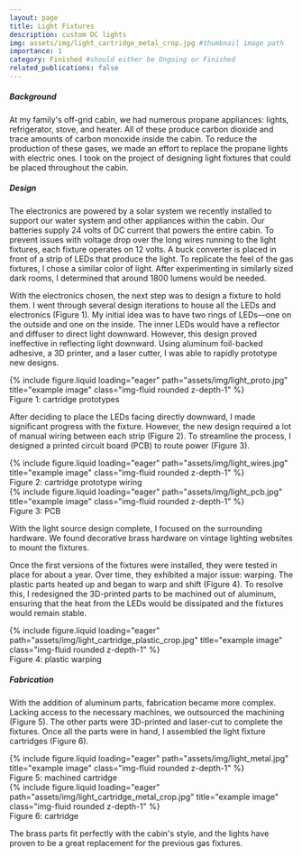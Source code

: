 ```yaml
---
layout: page
title: Light Fixtures
description: custom DC lights
img: assets/img/light_cartridge_metal_crop.jpg #thumbnail image path 
importance: 1
category: Finished #should either be Ongoing or Finished
related_publications: false
---
```


<div class="row">
    <div class="col-12">
        <h5><strong>Background</strong></h5>
    </div>
</div>

At my family's off-grid cabin, we had numerous propane appliances: lights, refrigerator, stove, and heater. All of these produce carbon dioxide and trace amounts of carbon monoxide inside the cabin. To reduce the production of these gases, we made an effort to replace the propane lights with electric ones. I took on the project of designing light fixtures that could be placed throughout the cabin.

<div class="row">
    <div class="col-12">
        <h5><strong>Design</strong></h5>
    </div>
</div>

The electronics are powered by a solar system we recently installed to support our water system and other appliances within the cabin. Our batteries supply 24 volts of DC current that powers the entire cabin. To prevent issues with voltage drop over the long wires running to the light fixtures, each fixture operates on 12 volts. A buck converter is placed in front of a strip of LEDs that produce the light. To replicate the feel of the gas fixtures, I chose a similar color of light. After experimenting in similarly sized dark rooms, I determined that around 1800 lumens would be needed.

With the electronics chosen, the next step was to design a fixture to hold them. I went through several design iterations to house all the LEDs and electronics (Figure 1). My initial idea was to have two rings of LEDs—one on the outside and one on the inside. The inner LEDs would have a reflector and diffuser to direct light downward. However, this design proved ineffective in reflecting light downward. Using aluminum foil-backed adhesive, a 3D printer, and a laser cutter, I was able to rapidly prototype new designs.

<div class="row">
    <div class="col-sm mt-3 mt-md-0">
        {% include figure.liquid loading="eager" path="assets/img/light_proto.jpg" title="example image" class="img-fluid rounded z-depth-1" %}
    </div>
</div>
<div class="caption">
    Figure 1: cartridge prototypes
</div>

After deciding to place the LEDs facing directly downward, I made significant progress with the fixture. However, the new design required a lot of manual wiring between each strip (Figure 2). To streamline the process, I designed a printed circuit board (PCB) to route power (Figure 3).

<div class="row">
    <div class="col-sm mt-3 mt-md-0">
        {% include figure.liquid loading="eager" path="assets/img/light_wires.jpg" title="example image" class="img-fluid rounded z-depth-1" %}
    </div>
</div>
<div class="caption">
    Figure 2: cartridge prototype wiring
</div>

<div class="row">
    <div class="col-sm mt-3 mt-md-0">
        {% include figure.liquid loading="eager" path="assets/img/light_pcb.jpg" title="example image" class="img-fluid rounded z-depth-1" %}
    </div>
</div>
<div class="caption">
    Figure 3: PCB
</div>

With the light source design complete, I focused on the surrounding hardware. We found decorative brass hardware on vintage lighting websites to mount the fixtures.

Once the first versions of the fixtures were installed, they were tested in place for about a year. Over time, they exhibited a major issue: warping. The plastic parts heated up and began to warp and shift (Figure 4). To resolve this, I redesigned the 3D-printed parts to be machined out of aluminum, ensuring that the heat from the LEDs would be dissipated and the fixtures would remain stable.

<div class="row">
    <div class="col-sm mt-3 mt-md-0">
        {% include figure.liquid loading="eager" path="assets/img/light_cartridge_plastic_crop.jpg" title="example image" class="img-fluid rounded z-depth-1" %}
    </div>
</div>
<div class="caption">
    Figure 4: plastic warping
</div>

<div class="row">
    <div class="col-12">
        <h5><strong>Fabrication</strong></h5>
    </div>
</div>

With the addition of aluminum parts, fabrication became more complex. Lacking access to the necessary machines, we outsourced the machining (Figure 5). The other parts were 3D-printed and laser-cut to complete the fixtures. Once all the parts were in hand, I assembled the light fixture cartridges (Figure 6).

<div class="row">
    <div class="col-sm mt-3 mt-md-0">
        {% include figure.liquid loading="eager" path="assets/img/light_metal.jpg" title="example image" class="img-fluid rounded z-depth-1" %}
    </div>
</div>
<div class="caption">
    Figure 5: machined cartridge
</div> 

 <div class="row">
    <div class="col-sm mt-3 mt-md-0">
        {% include figure.liquid loading="eager" path="assets/img/light_cartridge_metal_crop.jpg" title="example image" class="img-fluid rounded z-depth-1" %}
    </div>
</div>
<div class="caption">
    Figure 6: cartridge
</div>

The brass parts fit perfectly with the cabin's style, and the lights have proven to be a great replacement for the previous gas fixtures.
